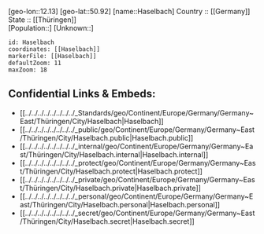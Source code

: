 ﻿---
location: [50.92,12.13] 
mapzoom: [7,12] 
mapmarker: city 
type: City
tags:
- geo/City


SpocWebEntityId: 30789
isDeleted: false
confidential: public

---
[geo-lon::12.13] 
[geo-lat::50.92] 
[name::Haselbach] 
Country :: [[Germany]]  
State :: [[Thüringen]]  
[Population::] 
[Unknown::] 


```leaflet
id: Haselbach
coordinates: [[Haselbach]] 
markerFile: [[Haselbach]] 
defaultZoom: 11 
maxZoom: 18
```


## Confidential Links & Embeds: 
- [[../../../../../../../../_Standards/geo/Continent/Europe/Germany/Germany~East/Thüringen/City/Haselbach|Haselbach]] 
- [[../../../../../../../../_public/geo/Continent/Europe/Germany/Germany~East/Thüringen/City/Haselbach.public|Haselbach.public]] 
- [[../../../../../../../../_internal/geo/Continent/Europe/Germany/Germany~East/Thüringen/City/Haselbach.internal|Haselbach.internal]] 
- [[../../../../../../../../_protect/geo/Continent/Europe/Germany/Germany~East/Thüringen/City/Haselbach.protect|Haselbach.protect]] 
- [[../../../../../../../../_private/geo/Continent/Europe/Germany/Germany~East/Thüringen/City/Haselbach.private|Haselbach.private]] 
- [[../../../../../../../../_personal/geo/Continent/Europe/Germany/Germany~East/Thüringen/City/Haselbach.personal|Haselbach.personal]] 
- [[../../../../../../../../_secret/geo/Continent/Europe/Germany/Germany~East/Thüringen/City/Haselbach.secret|Haselbach.secret]] 
